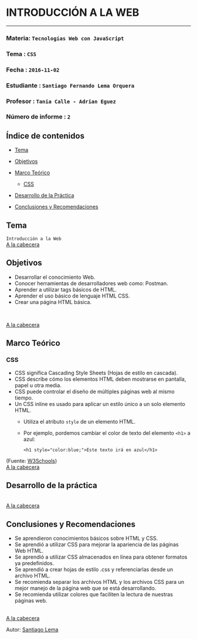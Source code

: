 # INTRODUCCIÓN A LA WEB
---

### Materia: `Tecnologías Web con JavaScript`
### Tema : `CSS` 
### Fecha : `2016-11-02`
### Estudiante : `Santiago Fernando Lema Orquera`
### Profesor : `Tania Calle - Adrian Eguez`
### Número de informe : `2`

<a name="Cabecera"></a>
## Índice de contenidos


- <a href="#Tema">Tema</a>
- <a href="#Objetivos">Objetivos</a>
- <a href="#Marco Teórico">Marco Teórico</a>
  * <a href="#CSS">CSS</a>

- <a href="#Desarrollo">Desarrollo de la Práctica</a>
- <a href="#Conclusiones y Recomendaciones">Conclusiones y Recomendaciones</a> 

<a name="Tema"></a>
## Tema
`Introducción a la Web`
<br>
<a href="#Cabecera">A la cabecera</a>

<a name="Objetivos"></a>
## Objetivos
- Desarrollar el conocimiento Web.
- Conocer herramientas de desarrolladores web como: Postman.
- Aprender a utilizar tags básicos de HTML.
- Aprender el uso básico de lenguaje HTML CSS.
- Crear una página HTML básica.
<br>

<a href="#Cabecera">A la cabecera</a>

<a name="Marco Teórico"></a>
## Marco Teórico


<a name="CSS"></a>
### CSS

* CSS significa Cascading Style Sheets (Hojas de estilo en cascada).
* CSS describe cómo los elementos HTML deben mostrarse en pantalla, papel u otra media.
* CSS puede controlar el diseño de múltiples páginas web al mismo tiempo.
* Un CSS inline es usado para aplicar un estilo único a un solo elemento HTML.
    * Utiliza el atributo `style` de un elemento HTML.
    * Por ejemplo, pordemos cambiar el color de texto del elemento `<h1>` a azul:
    
        `<h1 style="color:blue;">Este texto irá en azul</h1>`

(Fuente: [W3Schools](http://www.w3schools.com/html/html_css.asp))
<br>
<a href="#Cabecera">A la cabecera</a>



<a name="Desarrollo"></a>
## Desarrollo de la práctica

<br>
<a href="#Cabecera">A la cabecera</a>

<a name="Conclusiones y Recomendaciones"></a>
## Conclusiones y Recomendaciones
* Se aprendieron conocimientos básicos sobre HTML y CSS.
* Se aprendió a utilizar CSS para mejorar la apariencia de las páginas Web HTML.
* Se aprendió a utilizar CSS almacenados en línea para obtener formatos ya predefinidos.
* Se aprendió a crear hojas de estilo .css y referenciarlas desde un archivo HTML.
* Se recomienda separar los archivos HTML y los archivos CSS para un mejor manejo de la página web que se está desarrollando.
* Se recomienda utilizar colores que faciliten la lectura de nuestras páginas web.

<br>
<a href="#Cabecera">A la cabecera</a>

Autor: [Santiago Lema](https://github.com/santy-101)
